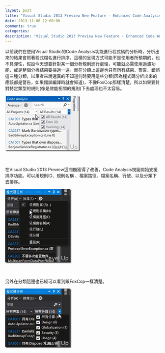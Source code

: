 ```yaml
---
layout: post
title: "Visual Studio 2013 Preview New Feature - Enhanced Code Analysis Window"
date: 2013-11-06 12:00:00
comments: true
categories: 
description: "Visual Studio 2013 Preview New Feature - Enhanced Code Analysis Window"
---
```

<p />  <p>以前我們在使用Visual Studio的Code Analysis功能進行程式碼的分析時，分析出來的結果會照著程式檔名進行排序。這樣的呈現方式可能不是使用者所預期的，也不具彈性，假設今天想要針對某一個分析規則進行處理，可能就必需使用過濾功能，或是整個分析結果要掃過一遍。而在分類上這邊也只有所有結果、警告、錯誤這三種分類，以筆者來說還真的不知道何時要用這些分類(因為程式碼分析出來的應該都是警告，如果錯誤編譯時就會知道)，不像FoxCop那樣清楚，所以如果要針對特定類型的規則(像是效能相關的規則)下去處理也不太容易。 </p>  <p><img style="border-top: 0px; border-right: 0px; border-bottom: 0px; border-left: 0px" border="0" alt="Image(16)" src="\images\posts\21eb6d34-0104-414b-b50e-8e84404a7a32\Image(16)_thumb.png" width="244" height="182" /></a></p>  <p> </p>  <p>在Visual Studio 2013 Preview這問題獲得了改善，Code Analysis視窗開始支援排序功能。可以用規則ID、規則名稱 、檔案路徑、檔案名稱、行號、以及分類下去排序。</p>  <p><a href="http://files.dotblogs.com.tw/larrynung/1307/VisualStudio2013PreviewNewFeatureEnhance_928B/Image(19)_2.png"><img style="border-top: 0px; border-right: 0px; border-bottom: 0px; border-left: 0px" border="0" alt="Image(19)" src="\images\posts\21eb6d34-0104-414b-b50e-8e84404a7a32\Image(19)_thumb.png" width="216" height="242" /></a></p>  <p> </p>  <p>另外在分類這邊也已經可以看到跟FoxCop一樣清楚。</p>  <p><a href="http://files.dotblogs.com.tw/larrynung/1307/VisualStudio2013PreviewNewFeatureEnhance_928B/Image(18)_2.png"><img style="border-top: 0px; border-right: 0px; border-bottom: 0px; border-left: 0px" border="0" alt="Image(18)" src="\images\posts\21eb6d34-0104-414b-b50e-8e84404a7a32\Image(18)_thumb.png" width="216" height="194" /></p>